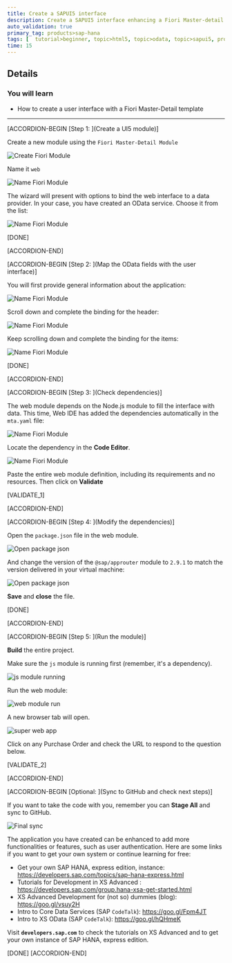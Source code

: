 ```yaml
---
title: Create a SAPUI5 interface
description: Create a SAPUI5 interface enhancing a Fiori Master-detail template
auto_validation: true
primary_tag: products>sap-hana
tags: [  tutorial>beginner, topic>html5, topic>odata, topic>sapui5, products>sap-hana ]
time: 15
---
```


## Details
### You will learn  
  - How to create a user interface with a Fiori Master-Detail template


---

[ACCORDION-BEGIN [Step 1: ](Create a UI5 module)]

Create a new module using the `Fiori Master-Detail Module`

![Create Fiori Module](1.png)

Name it `web`

![Name Fiori Module](2.png)

The wizard will present with options to bind the web interface to a data provider. In your case, you have created an OData service. Choose it from the list:

![Name Fiori Module](3.png)

[DONE]

[ACCORDION-END]

[ACCORDION-BEGIN [Step 2: ](Map the OData fields with the user interface)]

You will first provide general information about the application:

![Name Fiori Module](4.png)

Scroll down and complete the binding for the header:

![Name Fiori Module](5.png)

Keep scrolling down and complete the binding for the items:

![Name Fiori Module](6_1.png)

[DONE]

[ACCORDION-END]


[ACCORDION-BEGIN [Step 3: ](Check dependencies)]

The web module depends on the Node.js module to fill the interface with data. This time, Web IDE has added the dependencies automatically in the `mta.yaml` file:

![Name Fiori Module](7.png)

Locate the dependency in the **Code Editor**.

![Name Fiori Module](validate.png)

Paste the entire web module definition, including its requirements and no resources. Then click on **Validate**

[VALIDATE_1]

[ACCORDION-END]

[ACCORDION-BEGIN [Step 4: ](Modify the dependencies)]

Open the `package.json` file in the web module.

![Open package json](dep1.png)

And change the version of the  `@sap/approuter` module to `2.9.1` to match the version delivered in your virtual machine:

![Open package json](dep2.png)

**Save** and **close** the file.

[DONE]

[ACCORDION-END]

[ACCORDION-BEGIN [Step 5: ](Run the module)]

**Build** the entire project.

Make sure the `js` module is running first (remember, it's a dependency).

![js module running](js.png)

Run the web module:

![web module run](web.png)


A new browser tab will open.

![super web app](super_1.png)

Click on any Purchase Order and check the URL to respond to the question below.

[VALIDATE_2]

[ACCORDION-END]

[ACCORDION-BEGIN [Optional: ](Sync to GitHub and check next steps)]

If you want to take the code with you, remember you can **Stage All** and sync to GitHub.

![Final sync](sync.png)

The application you have created can be enhanced to add more functionalities or features, such as user authentication. Here are some links if you want to get your own system or continue learning for free:

- Get your own SAP HANA, express edition, instance: <https://developers.sap.com/topics/sap-hana-express.html>
- Tutorials for Development in XS Advanced : <https://developers.sap.com/group.hana-xsa-get-started.html>
- XS Advanced Development for (not so) dummies (blog): <https://goo.gl/vsuy2H>
- Intro to Core Data Services (SAP `CodeTalk`): <https://goo.gl/Fpm4JT>
- Intro to XS OData (SAP `CodeTalk`): <https://goo.gl/hQHmeK>

Visit **`developers.sap.com`** to check the tutorials on XS Advanced and to get your own instance of SAP HANA, express edition.


[DONE]
[ACCORDION-END]
